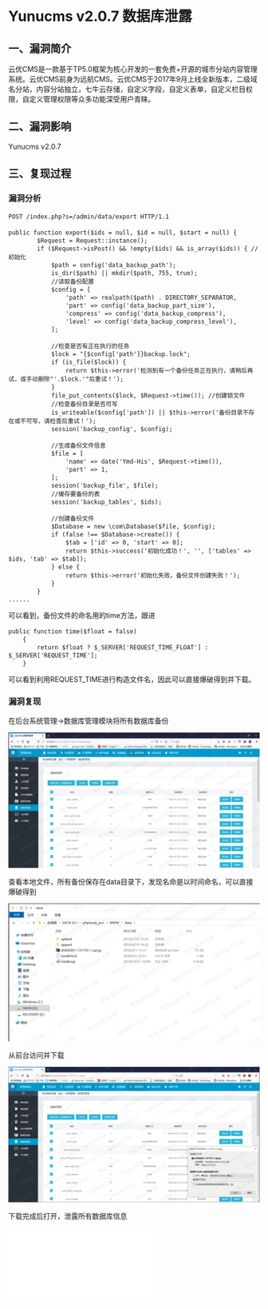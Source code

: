 Yunucms v2.0.7 数据库泄露
=========================

一、漏洞简介
------------

云优CMS是一款基于TP5.0框架为核心开发的一套免费+开源的城市分站内容管理系统。云优CMS前身为远航CMS。云优CMS于2017年9月上线全新版本，二级域名分站，内容分站独立，七牛云存储，自定义字段，自定义表单，自定义栏目权限，自定义管理权限等众多功能深受用户青睐。

二、漏洞影响
------------

Yunucms v2.0.7

三、复现过程
------------

### 漏洞分析

    POST /index.php?s=/admin/data/export HTTP/1.1

    public function export($ids = null, $id = null, $start = null) {
            $Request = Request::instance();
            if ($Request->isPost() && !empty($ids) && is_array($ids)) { //初始化
                $path = config('data_backup_path');
                is_dir($path) || mkdir($path, 755, true);
                //读取备份配置
                $config = [
                    'path' => realpath($path) . DIRECTORY_SEPARATOR,
                    'part' => config('data_backup_part_size'),
                    'compress' => config('data_backup_compress'),
                    'level' => config('data_backup_compress_level'),
                ];

                //检查是否有正在执行的任务
                $lock = "{$config['path']}backup.lock";
                if (is_file($lock)) {
                    return $this->error('检测到有一个备份任务正在执行，请稍后再试，或手动删除"'.$lock.'"后重试！');
                }
                file_put_contents($lock, $Request->time()); //创建锁文件
                //检查备份目录是否可写
                is_writeable($config['path']) || $this->error('备份目录不存在或不可写，请检查后重试！');
                session('backup_config', $config);

                //生成备份文件信息
                $file = [
                    'name' => date('Ymd-His', $Request->time()),
                    'part' => 1,
                ];
                session('backup_file', $file);
                //缓存要备份的表
                session('backup_tables', $ids);

                //创建备份文件
                $Database = new \com\Database($file, $config);
                if (false !== $Database->create()) {
                    $tab = ['id' => 0, 'start' => 0];
                    return $this->success('初始化成功！', '', ['tables' => $ids, 'tab' => $tab]);
                } else {
                    return $this->error('初始化失败，备份文件创建失败！');
                }
            }
    ......

可以看到，备份文件的命名用的time方法，跟进

    public function time($float = false)
        {
            return $float ? $_SERVER['REQUEST_TIME_FLOAT'] : $_SERVER['REQUEST_TIME'];
        }

可以看到利用REQUEST\_TIME进行构造文件名，因此可以直接爆破得到并下载。

### 漏洞复现

在后台系统管理-\>数据库管理模块将所有数据库备份

![](./.resource/Yunucmsv2.0.7数据库泄露/media/rId26.png)

查看本地文件，所有备份保存在data目录下，发现名命是以时间命名，可以直接爆破得到

![](./.resource/Yunucmsv2.0.7数据库泄露/media/rId27.png)

从前台访问并下载

![](./.resource/Yunucmsv2.0.7数据库泄露/media/rId28.png)

下载完成后打开，泄露所有数据库信息

![](./.resource/Yunucmsv2.0.7数据库泄露/media/rId29.shtml)
